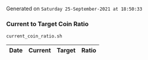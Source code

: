 Generated on `Saturday 25-September-2021 at 18:50:33`

### Current to Target Coin Ratio
`current_coin_ratio.sh`

Date|Current|Target|Ratio
---|---|---|---
